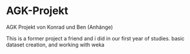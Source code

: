 # AGK-Projekt
AGK Projekt von Konrad und Ben (Anhänge)

This is a former project a friend and i did in our first year of studies.
basic dataset creation, and working with weka
